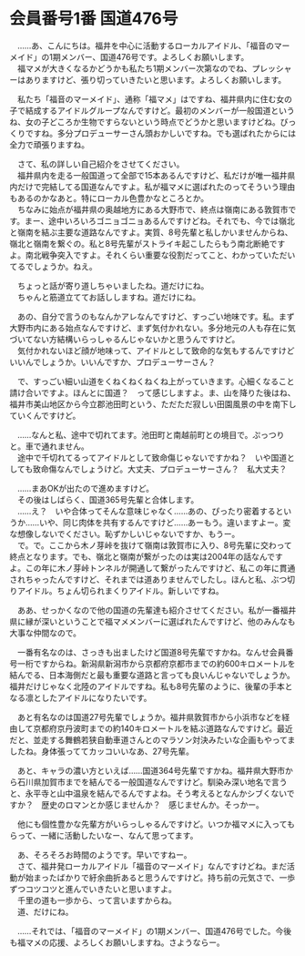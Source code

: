 # 会員番号1番 国道476号

　……あ、こんにちは。福井を中心に活動するローカルアイドル、「福音のマーメイド」の1期メンバー、国道476号です。よろしくお願いします。  
　福マメが大きくなるかどうかも私たち1期メンバー次第なのでね、プレッシャーはありますけど、張り切っていきたいと思います。よろしくお願いします。

　私たち「福音のマーメイド」、通称「福マメ」はですね、福井県内に住む女の子で結成するアイドルグループなんですけど。最初のメンバーが一般国道というね、女の子どころか生物ですらないという時点でどうかと思いますけどね。びっくりですね。多分プロデューサーさん頭おかしいですね。でも選ばれたからには全力で頑張りますね。

　さて、私の詳しい自己紹介をさせてください。  
　福井県内を走る一般国道って全部で15本あるんですけど、私だけが唯一福井県内だけで完結してる国道なんですよ。私が福マメに選ばれたのってそういう理由もあるのかなあと。特にローカル色豊かなところとか。  
　ちなみに始点が福井県の奥越地方にある大野市で、終点は嶺南にある敦賀市です。まー、途中いろいろゴニョゴニョあるんですけどね。それでも、今では嶺北と嶺南を結ぶ主要な道路なんですよ。実質、8号先輩と私しかいませんからね、嶺北と嶺南を繋ぐの。私と8号先輩がストライキ起こしたらもう南北断絶ですよ。南北戦争突入ですよ。それくらい重要な役割だってこと、わかっていただいてるでしょうか。ねえ。

　ちょっと話が寄り道しちゃいましたね。道だけにね。  
　ちゃんと筋道立ててお話ししますね。道だけにね。

　あの、自分で言うのもなんかアレなんですけど、すっごい地味です。私。まず大野市内にある始点なんですけど、まず気付かれない。多分地元の人も存在に気づいてない方結構いらっしゃるんじゃないかと思うんですけど。  
　気付かれないほど顔が地味って、アイドルとして致命的な気もするんですけどいいんでしょうか。いいんですか、プロデューサーさん？

　で、すっごい細い山道をくねくねくねくね上がっていきます。心細くなること請け合いですよ。ほんとに国道？　って感じしますよ。ま、山を降りた後はね、福井市美山地区から今立郡池田町という、ただただ寂しい田園風景の中を南下していくんですけど。

　……なんと私、途中で切れてます。池田町と南越前町との境目で。ぷっつりと。車で通れません。  
　途中で千切れてるってアイドルとして致命傷じゃないですかね？　いや国道としても致命傷なんでしょうけど。大丈夫、プロデューサーさん？　私大丈夫？

　……まあOKが出たので進めますけど。  
　その後はしばらく、国道365号先輩と合体します。  
　……え？　いや合体ってそんな意味じゃなく……あの、ぴったり密着するというか……いや、同じ肉体を共有するんですけど……あーもう。違いますよー。変な想像しないでください。恥ずかしいじゃないですか、もうー。  
　で。で。ここから木ノ芽峠を抜けて嶺南は敦賀市に入り、8号先輩に交わって終点となります。でも、嶺北と嶺南が繋がったのは実は2004年の話なんですよ。この年に木ノ芽峠トンネルが開通して繋がったんですけど、私この年に貫通されちゃったんですけど、それまでは道ありませんでしたし。ほんと私、ぶつ切りアイドル。ちょん切られまくりアイドル。新しいですね。

　ああ、せっかくなので他の国道の先輩達も紹介させてください。私が一番福井県に縁が深いということで福マメメンバーに選ばれたんですけど、他のみんなも大事な仲間なので。

　一番有名なのは、さっきも出ましたけど国道8号先輩ですかね。なんせ会員番号一桁ですからね。新潟県新潟市から京都府京都市までの約600キロメートルを結んでる、日本海側だと最も重要な道路と言っても良いんじゃないでしょうか。福井だけじゃなく北陸のアイドルですね。私も8号先輩のように、後輩の手本となる凛としたアイドルになりたいです。

　あと有名なのは国道27号先輩でしょうか。福井県敦賀市から小浜市などを経由して京都府京丹波町までの約140キロメートルを結ぶ道路なんですけど。最近だと、並走する舞鶴若狭自動車道さんとのマラソン対決みたいな企画もやってましたね。身体張っててカッコいいなあ、27号先輩。

　あと、キャラの濃い方といえば……国道364号先輩ですかね。福井県大野市から石川県加賀市までを結んでる一般国道なんですけど。馴染み深い地名で言うと、永平寺と山中温泉を結んでるんですよね。そう考えるとなんかシブくないですか？　歴史のロマンとか感じませんか？　感じませんか。そっかー。

　他にも個性豊かな先輩方がいらっしゃるんですけど。いつか福マメに入ってもらって、一緒に活動したいなー、なんて思ってます。

　あ、そろそろお時間のようです。早いですねー。  
　さて、福井発ローカルアイドル「福音のマーメイド」なんですけどね。まだ活動が始まったばかりで紆余曲折あると思うんですけど。持ち前の元気さで、一歩ずつコツコツと進んでいきたいと思いますよ。  
　千里の道も一歩から、って言いますからね。  
　道、だけにね。

　……それでは、「福音のマーメイド」の1期メンバー、国道476号でした。今後も福マメの応援、よろしくお願いしますね。さようならー。
